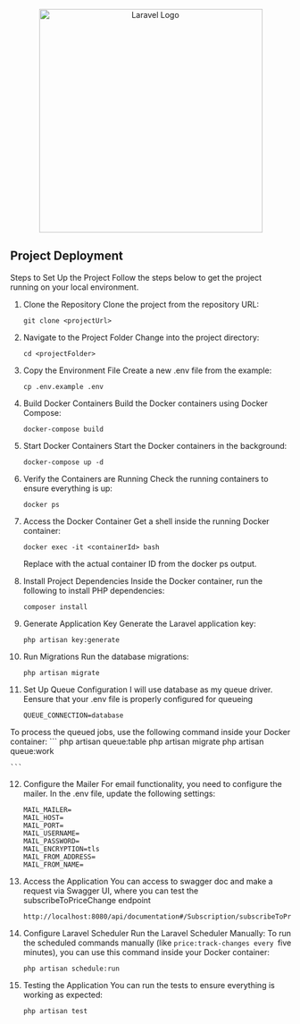 <p align="center">
    <a href="https://laravel.com" target="_blank">
        <img src="https://raw.githubusercontent.com/laravel/art/master/logo-lockup/5%20SVG/2%20CMYK/1%20Full%20Color/laravel-logolockup-cmyk-red.svg" width="400" alt="Laravel Logo">
    </a>
</p>


## Project Deployment
Steps to Set Up the Project
Follow the steps below to get the project running on your local environment.

1. Clone the Repository
   Clone the project from the repository URL:
    ```
    git clone <projectUrl>
    ```
2. Navigate to the Project Folder
   Change into the project directory:
    ```
    cd <projectFolder>
    ```

3. Copy the Environment File
   Create a new .env file from the example:

    ```
    cp .env.example .env
    ```

4. Build Docker Containers
   Build the Docker containers using Docker Compose:

    ```
    docker-compose build
    ```

5. Start Docker Containers
   Start the Docker containers in the background:

    ```
    docker-compose up -d
    ```

6. Verify the Containers are Running
   Check the running containers to ensure everything is up:

    ```
    docker ps
    ```

7. Access the Docker Container
   Get a shell inside the running Docker container:

    ```
    docker exec -it <containerId> bash
    ```

   Replace <containerId> with the actual container ID from the docker ps output.

8. Install Project Dependencies
   Inside the Docker container, run the following to install PHP dependencies:

    ```
    composer install
    ```

9. Generate Application Key
   Generate the Laravel application key:

    ```
    php artisan key:generate
    ```

10. Run Migrations
    Run the database migrations:

    ```
    php artisan migrate
    ```

11. Set Up Queue Configuration
    I will use database as my queue driver. Eensure that your .env file is properly configured for queueing
    ```
    QUEUE_CONNECTION=database
    ```

   To process the queued jobs, use the following command inside your Docker container:
    ```
    php artisan queue:table
    php artisan migrate
    php artisan queue:work

    ```
12. Configure the Mailer
    For email functionality, you need to configure the mailer. In the .env file, update the following settings:
    ```
    MAIL_MAILER=
    MAIL_HOST=
    MAIL_PORT=
    MAIL_USERNAME=
    MAIL_PASSWORD=
    MAIL_ENCRYPTION=tls
    MAIL_FROM_ADDRESS=
    MAIL_FROM_NAME=

    ```

13. Access the Application
    You can access to swagger doc and make a request via Swagger UI, where you can test the subscribeToPriceChange endpoint

    ```
    http://localhost:8080/api/documentation#/Subscription/subscribeToPriceChange
    ```

14. Configure Laravel Scheduler
    Run the Laravel Scheduler Manually: To run the scheduled commands manually (like `price:track-changes every `five minutes), you can use this command inside your Docker container:
    ```
    php artisan schedule:run

    ```
15. Testing the Application
     You can run the tests to ensure everything is working as expected:
    ```
    php artisan test

    ```
